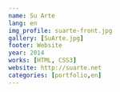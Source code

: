 ```yaml
---
name: Su Arte
lang: en
img_profile: suarte-front.jpg
gallery: [SuArte.jpg]
footer: Website
year: 2014
works: [HTML, CSS3]
website: http://suarte.net
categories: [portfolio,en]
---
```

